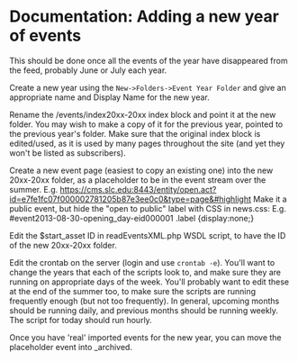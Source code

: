 # Documentation: Adding a new year of events

This should be done once all the events of the year have disappeared from the feed, probably June or July each year.

Create a new year using the `New->Folders->Event Year Folder` and give an appropriate name and Display Name for the new year.

Rename the /events/index20xx-20xx index block and point it at the new folder. You may wish to make a copy of it for the previous year, pointed to the previous year's folder. Make sure that the original index block is edited/used, as it is used by many pages throughout the site (and yet they won't be listed as subscribers).

Create a new event page (easiest to copy an existing one) into the new 20xx-20xx folder, as a placeholder to be in the event stream over the summer.
E.g. https://cms.slc.edu:8443/entity/open.act?id=e7fe1fc07f000002781205b87e3ee0c0&type=page&#highlight
Make it a public event, but hide the "open to public" label with CSS in news.css:
E.g. #event2013-08-30-opening_day-eid000001 .label {display:none;}

Edit the $start_asset ID in readEventsXML.php WSDL script, to have the ID of the new 20xx-20xx folder.

Edit the crontab on the server (login and use `crontab -e`). You'll want to change the years that each of the scripts look to, and make sure they are running on appropriate days of the week. You'll probably want to edit these at the end of the summer too, to make sure the scripts are running frequently enough (but not too frequently). In general, upcoming months should be running daily, and previous months should be running weekly. The script for today should run hourly.

Once you have 'real' imported events for the new year, you can move the placeholder event into _archived.
